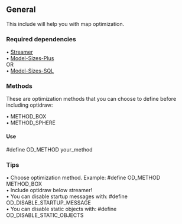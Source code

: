 ## General

This include will help you with map optimization.

### Required dependencies

• [Streamer](https://github.com/samp-incognito/samp-streamer-plugin)<br />
• [Model-Sizes-Plus](https://github.com/Crayder/Model-Sizes-Plus)<br /> 
  OR<br /> 
• [Model-Sizes-SQL](https://github.com/algorhitmically/modelsizes-sql)<br />

### Methods

These are optimization methods that you can choose to define before including optidraw:<br />

• METHOD_BOX<br />
• METHOD_SPHERE<br />

#### Use

#define OD_METHOD your_method<br />

### Tips

• Choose optimization method. Example: #define OD_METHOD METHOD_BOX<br />
• Include optidraw below streamer!<br />
• You can disable startup messages with: #define OD_DISABLE_STARTUP_MESSAGE<br />
• You can disable static objects with: #define OD_DISABLE_STATIC_OBJECTS


